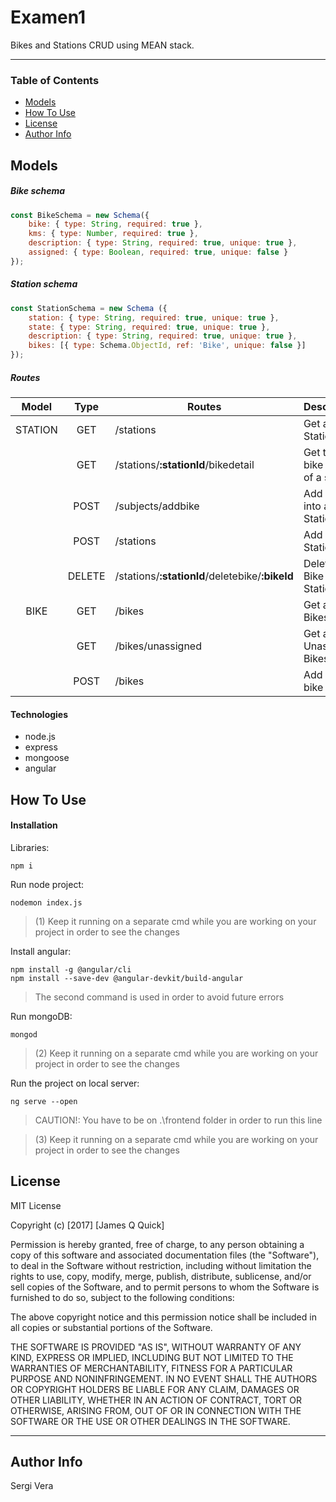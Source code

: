 # Examen1

Bikes and Stations CRUD using MEAN stack.

---

### Table of Contents

- [Models](#models)
- [How To Use](#how-to-use)
- [License](#license)
- [Author Info](#author-info)

## Models

##### Bike schema

```javascript
const BikeSchema = new Schema({
    bike: { type: String, required: true },
    kms: { type: Number, required: true },
    description: { type: String, required: true, unique: true },
    assigned: { type: Boolean, required: true, unique: false }
});
```

##### Station schema

```javascript
const StationSchema = new Schema ({
    station: { type: String, required: true, unique: true },
    state: { type: String, required: true, unique: true },
    description: { type: String, required: true, unique: true },
    bikes: [{ type: Schema.ObjectId, ref: 'Bike', unique: false }]
});
```

##### Routes

| Model | Type | Routes | Description |
| :---:| :---: | --- | --- |
| STATION | GET | /stations | Get all Stations |
|  | GET | /stations/**:stationId**/bikedetail | Get the bike detail of a station |
|  | POST | /subjects/addbike | Add Bike into a Station |
|  | POST | /stations | Add a new Station |
|  | DELETE | /stations/**:stationId**/deletebike/**:bikeId** | Delete a Bike of a Station |
| BIKE | GET | /bikes | Get all Bikes |
|  | GET | /bikes/unassigned | Get all Unassigned Bikes |
|  | POST | /bikes | Add a new bike |


#### Technologies

- node.js
- express
- mongoose
- angular

## How To Use

#### Installation

Libraries:

```
npm i
```

Run node project:

```
nodemon index.js
```
>(1) Keep it running on a separate cmd while you are working on your project in order to see the changes   

Install angular:

```
npm install -g @angular/cli
npm install --save-dev @angular-devkit/build-angular
```

>The second command is used in order to avoid future errors

Run mongoDB:

```
mongod
```

>(2) Keep it running on a separate cmd while you are working on your project in order to see the changes  

Run the project on local server:

```
ng serve --open
```
>CAUTION!: You have to be on .\frontend folder in order to run this line 

>(3) Keep it running on a separate cmd while you are working on your project in order to see the changes   

## License

MIT License

Copyright (c) [2017] [James Q Quick]

Permission is hereby granted, free of charge, to any person obtaining a copy
of this software and associated documentation files (the "Software"), to deal
in the Software without restriction, including without limitation the rights
to use, copy, modify, merge, publish, distribute, sublicense, and/or sell
copies of the Software, and to permit persons to whom the Software is
furnished to do so, subject to the following conditions:

The above copyright notice and this permission notice shall be included in all
copies or substantial portions of the Software.

THE SOFTWARE IS PROVIDED "AS IS", WITHOUT WARRANTY OF ANY KIND, EXPRESS OR
IMPLIED, INCLUDING BUT NOT LIMITED TO THE WARRANTIES OF MERCHANTABILITY,
FITNESS FOR A PARTICULAR PURPOSE AND NONINFRINGEMENT. IN NO EVENT SHALL THE
AUTHORS OR COPYRIGHT HOLDERS BE LIABLE FOR ANY CLAIM, DAMAGES OR OTHER
LIABILITY, WHETHER IN AN ACTION OF CONTRACT, TORT OR OTHERWISE, ARISING FROM,
OUT OF OR IN CONNECTION WITH THE SOFTWARE OR THE USE OR OTHER DEALINGS IN THE
SOFTWARE.

---

## Author Info

Sergi Vera
